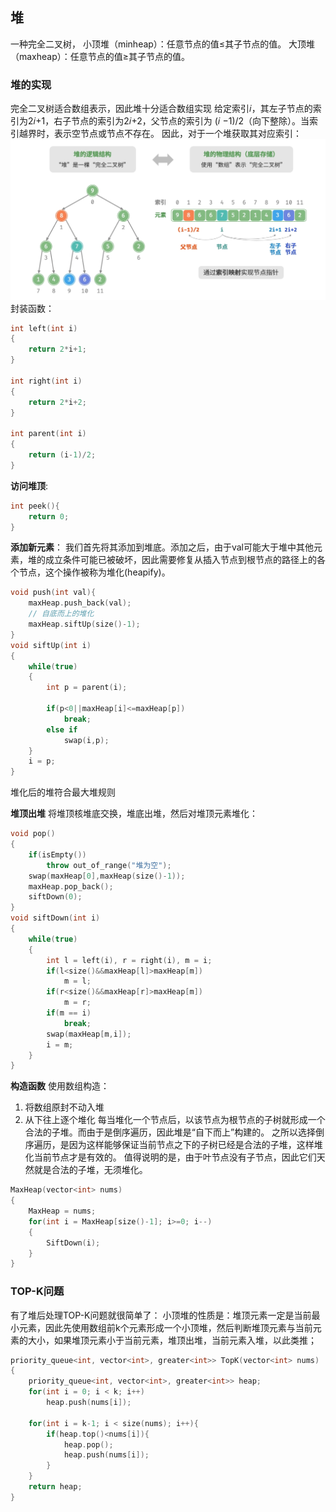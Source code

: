 ## 堆
一种完全二叉树，
小顶堆（minheap）：任意节点的值≤其子节点的值。
大顶堆（maxheap）：任意节点的值≥其子节点的值。

### 堆的实现
完全二叉树适合数组表示，因此堆十分适合数组实现
给定索引𝑖，其左子节点的索引为2𝑖+1，右子节点的索引为2𝑖+2，父节点的索引为
(𝑖 −1)/2（向下整除）。当索引越界时，表示空节点或节点不存在。
因此，对于一个堆获取其对应索引：
![alt text](pic/heap_1.png)
封装函数：
```cpp
int left(int i)
{
    return 2*i+1;
}

int right(int i)
{
    return 2*i+2;
}

int parent(int i)
{
    return (i-1)/2;
}
```
**访问堆顶**:
```cpp
int peek(){
    return 0;
}
```
**添加新元素**：
我们首先将其添加到堆底。添加之后，由于val可能大于堆中其他元素，堆的成立条件可能已被破坏，因此需要修复从插入节点到根节点的路径上的各个节点，这个操作被称为堆化(heapify)。
```cpp
void push(int val){
    maxHeap.push_back(val);
    // 自底而上的堆化
    maxHeap.siftUp(size()-1);
}
void siftUp(int i)
{
    while(true)
    {
        int p = parent(i);

        if(p<0||maxHeap[i]<=maxHeap[p])
            break;
        else if
            swap(i,p);
    }
    i = p;
}
```
堆化后的堆符合最大堆规则

**堆顶出堆**
将堆顶核堆底交换，堆底出堆，然后对堆顶元素堆化：
```cpp
void pop()
{
    if(isEmpty())
        throw out_of_range("堆为空");
    swap(maxHeap[0],maxHeap(size()-1));
    maxHeap.pop_back();
    siftDown(0);
}
void siftDown(int i)
{
    while(true)
    {
        int l = left(i), r = right(i), m = i;
        if(l<size()&&maxHeap[l]>maxHeap[m])
            m = l;
        if(r<size()&&maxHeap[r]>maxHeap[m])
            m = r;
        if(m == i)
            break;
        swap(maxHeap[m,i]);
        i = m;
    }
}
```
**构造函数**
使用数组构造：
1. 将数组原封不动入堆
2. 从下往上逐个堆化
每当堆化一个节点后，以该节点为根节点的子树就形成一个合法的子堆。而由于是倒序遍历，因此堆是“自下而上”构建的。
之所以选择倒序遍历，是因为这样能够保证当前节点之下的子树已经是合法的子堆，这样堆化当前节点才是有效的。
值得说明的是，由于叶节点没有子节点，因此它们天然就是合法的子堆，无须堆化。

```cpp
MaxHeap(vector<int> nums)
{
    MaxHeap = nums;
    for(int i = MaxHeap[size()-1]; i>=0; i--)
    {
        SiftDown(i);
    }
}
```

### TOP-K问题
有了堆后处理TOP-K问题就很简单了：
小顶堆的性质是：堆顶元素一定是当前最小元素，因此先使用数组前k个元素形成一个小顶堆，然后判断堆顶元素与当前元素的大小，如果堆顶元素小于当前元素，堆顶出堆，当前元素入堆，以此类推；
```cpp
priority_queue<int, vector<int>, greater<int>> TopK(vector<int> nums)
{
    priority_queue<int, vector<int>, greater<int>> heap;
    for(int i = 0; i < k; i++)
        heap.push(nums[i]);

    for(int i = k-1; i < size(nums); i++){
        if(heap.top()<nums[i]){
            heap.pop();
            heap.push(nums[i]);
        }
    }
    return heap;
}
```